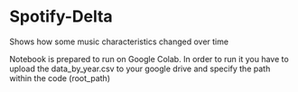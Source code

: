# Spotify-Delta
Shows how some music characteristics changed over time

Notebook is prepared to run on Google Colab.
In order to run it you have to upload the data_by_year.csv to your google drive and specify the path within the code (root_path)

